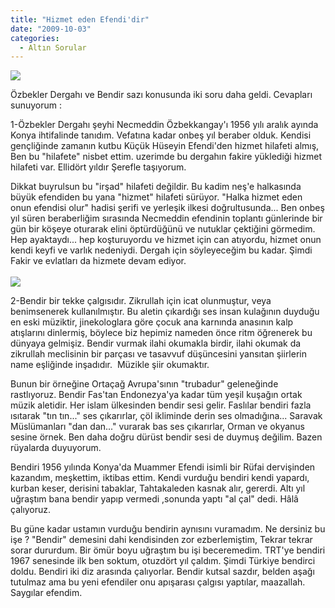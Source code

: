 ```yaml
---
title: "Hizmet eden Efendi'dir"
date: "2009-10-03"
categories: 
  - Altın Sorular
---
```


![](/uploads/image/tekke.jpg)

Özbekler Dergahı ve Bendir sazı konusunda iki soru daha geldi. Cevapları sunuyorum :

1-Özbekler Dergahı şeyhi Necmeddin Özbekkangay'ı 1956 yılı aralık ayında Konya ihtifalinde tanıdım. Vefatına kadar onbeş yıl beraber olduk. Kendisi gençliğinde zamanın kutbu Küçük Hüseyin Efendi'den hizmet hilafeti almış, Ben bu "hilafete" nisbet ettim. uzerimde bu dergahın fakire yüklediği hizmet hilafeti var. Ellidört yıldır Şerefle taşıyorum.

Dikkat buyrulsun bu "irşad" hilafeti değildir. Bu kadim neş'e halkasında büyük efendiden bu yana "hizmet" hilafeti sürüyor. "Halka hizmet eden onun efendisi olur" hadisi şerifi ve yerleşik ilkesi doğrultusunda... Ben onbeş yıl süren beraberliğim sırasında Necmeddin efendinin toplantı günlerinde bir gün bir köşeye oturarak elini öptürdüğünü ve nutuklar çektiğini görmedim. Hep ayaktaydı... hep koşturuyordu ve hizmet için can atıyordu, hizmet onun kendi keyfi ve varlık nedeniydi. Dergah için söyleyeceğim bu kadar. Şimdi Fakir ve evlatları da hizmete devam ediyor.  
   
![](/uploads/image/bendir.jpg)

2-Bendir bir tekke çalgısıdır. Zikrullah için icat olunmuştur, veya benimsenerek kullanılmıştır. Bu aletin çıkardığı ses insan kulağının duyduğu en eski müziktir, jinekologlara göre çocuk ana karnında anasının kalp atışlarını dinlermiş, böylece biz hepimiz nameden önce ritm öğrenerek bu dünyaya gelmişiz. Bendir vurmak ilahi okumakla birdir, ilahi okumak da zikrullah meclisinin bir parçası ve tasavvuf düşüncesini yansıtan şiirlerin name eşliğinde inşadıdır.  Müzikle şiir okumaktır.

Bunun bir örneğine Ortaçağ Avrupa'sının "trubadur" geleneğinde rastlıyoruz. Bendir Fas'tan Endonezya'ya kadar tüm yeşil kuşağın ortak müzik aletidir. Her islam ülkesinden bendir sesi gelir. Faslılar bendiri fazla ısıtarak "tın tın..." ses çıkarırlar, çöl ikliminde derin ses olmadığına... Saravak Müslümanları "dan dan..." vurarak bas ses çıkarırlar, Orman ve okyanus sesine örnek. Ben daha doğru dürüst bendir sesi de duymuş değilim. Bazen rüyalarda duyuyorum. 

Bendiri 1956 yılında Konya'da Muammer Efendi isimli bir Rüfai dervişinden kazandım, meşkettim, iktibas ettim. Kendi vurduğu bendiri kendi yapardı, kurban keser, derisini tabaklar, Tahtakaleden kasnak alır, gererdi. Altı yıl uğraştım bana bendir yapıp vermedi ,sonunda yaptı "al çal" dedi. Hâlâ çalıyoruz.  
  
Bu güne kadar ustamın vurduğu bendirin aynısını vuramadım. Ne dersiniz bu işe ? "Bendir" demesini dahi kendisinden zor ezberlemiştim, Tekrar tekrar sorar dururdum. Bir ömür boyu uğraştım bu işi beceremedim. TRT'ye bendiri 1967 senesinde ilk ben soktum, otuzdört yıl çaldım. Şimdi Türkiye bendirci doldu. Bendiri iki diz arasında çalıyorlar. Bendir kutsal sazdır, belden aşağı tutulmaz ama bu yeni efendiler onu apışarası çalgısı yaptılar, maazallah. Saygılar efendim.
